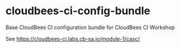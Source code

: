 # cloudbees-ci-config-bundle
Base CloudBees CI configuration bundle for CloudBees CI Workshop

See https://cloudbees-ci.labs.cb-sa.io/module-1/casc/
